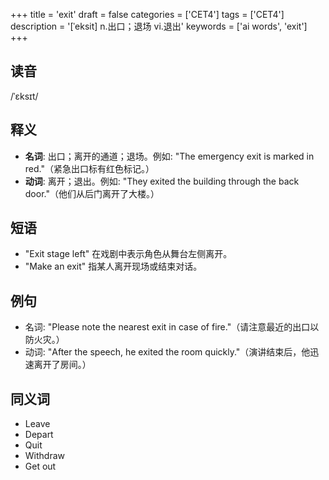 +++
title = 'exit'
draft = false
categories = ['CET4']
tags = ['CET4']
description = '[ˈeksit] n.出口；退场 vi.退出'
keywords = ['ai words', 'exit']
+++

## 读音
/ˈɛksɪt/

## 释义
- **名词**: 出口；离开的通道；退场。例如: "The emergency exit is marked in red."（紧急出口标有红色标记。）
- **动词**: 离开；退出。例如: "They exited the building through the back door."（他们从后门离开了大楼。）

## 短语
- "Exit stage left" 在戏剧中表示角色从舞台左侧离开。
- "Make an exit" 指某人离开现场或结束对话。

## 例句
- 名词: "Please note the nearest exit in case of fire."（请注意最近的出口以防火灾。）
- 动词: "After the speech, he exited the room quickly."（演讲结束后，他迅速离开了房间。）

## 同义词
- Leave
- Depart
- Quit
- Withdraw
- Get out
